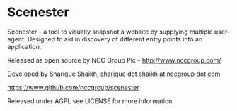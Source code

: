 Scenester
=============

Scenester - a tool to visually snapshot a website by supplying multiple user-agent. Designed to aid in discovery of different entry points into an application. 

Released as open source by NCC Group Plc - http://www.nccgroup.com/

Developed by Sharique Shaikh, sharique dot shaikh at nccgroup dot com

https://www.github.com/nccgroup/scenester

Released under AGPL see LICENSE for more information
